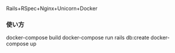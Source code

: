 Rails+RSpec+Nginx+Unicorn+Docker

### 使い方

docker-compose build
docker-compose run rails db:create
docker-compose up
